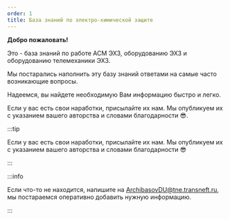 ```yaml
---
order: 1
title: База знаний по электро-химической защите
---
```


**Добро пожаловать!**

Это - база знаний по работе АСМ ЭХЗ, оборудованию ЭХЗ и оборудованию телемеханики ЭХЗ.

Мы постарались наполнить эту базу знаний ответами на самые часто возникающие вопросы.

Надеемся, вы найдете необходимую Вам информацию быстро и легко.

Если у вас есть свои наработки, присылайте их нам. Мы опубликуем их с указанием вашего авторства и словами благодарности 😎.

:::tip 

Если у вас есть свои наработки, присылайте их нам. Мы опубликуем их с указанием вашего авторства и словами благодарности 😎

:::

:::info 

Если что-то не находится, напишите на [ArchibasovDU@tne.transneft.ru](mailto:ArchibasovDU@tne.transneft.ru), мы постараемся оперативно добавить нужную информацию.

:::